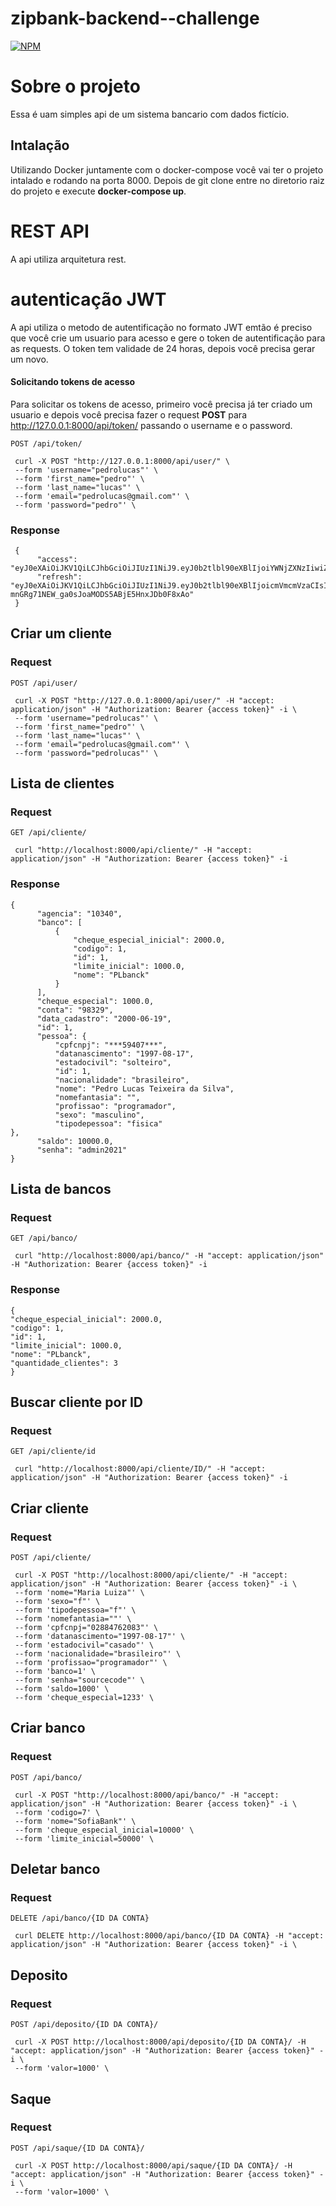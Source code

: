 # zipbank-backend--challenge
[![NPM](https://img.shields.io/npm/l/react)](https://github.com/devsuperior/sds1-wmazoni/blob/master/LICENSE) 

# Sobre o projeto

Essa é uam simples api de um sistema bancario com dados fictício.

## Intalação
Utilizando Docker juntamente com o docker-compose você vai ter o projeto intalado e rodando na porta 8000.
Depois de git clone entre no diretorio raiz do projeto e execute **docker-compose up**.

# REST API
A api utiliza arquitetura rest.

# autenticação JWT
A api utiliza o metodo de autentificação no formato JWT emtão é preciso que você crie um usuario para acesso e gere o token de autentificação para as requests. O token tem validade de 24 horas, depois você precisa gerar um novo.

#### Solicitando tokens de acesso
Para solicitar os tokens de acesso, primeiro você precisa já ter criado um usuario e depois você precisa fazer o request **POST** para http://127.0.0.1:8000/api/token/ passando o username e o password.

`POST /api/token/`

     curl -X POST "http://127.0.0.1:8000/api/user/" \
     --form 'username="pedrolucas"' \
     --form 'first_name="pedro"' \
     --form 'last_name="lucas"' \
     --form 'email="pedrolucas@gmail.com"' \
     --form 'password="pedro"' \   

### Response
     {
          "access": "eyJ0eXAiOiJKV1QiLCJhbGciOiJIUzI1NiJ9.eyJ0b2tlbl90eXBlIjoiYWNjZXNzIiwiZXhwIjoxNTQ1MjI0MjU5LCJqdGkiOiIyYmQ1NjI3MmIzYjI0YjNmOGI1MjJlNThjMzdjMTdlMSIsInVzZXJfaWQiOjF9.D92tTuVi_YcNkJtiLGHtcn6tBcxLCBxz9FKD3qzhUg8",
          "refresh": "eyJ0eXAiOiJKV1QiLCJhbGciOiJIUzI1NiJ9.eyJ0b2tlbl90eXBlIjoicmVmcmVzaCIsImV4cCI6MTU0NTMxMDM1OSwianRpIjoiMjk2ZDc1ZDA3Nzc2NDE0ZjkxYjhiOTY4MzI4NGRmOTUiLCJ1c2VyX2lkIjoxfQ.rA-mnGRg71NEW_ga0sJoaMODS5ABjE5HnxJDb0F8xAo"
     }


## Criar um cliente

### Request

`POST /api/user/`

     curl -X POST "http://127.0.0.1:8000/api/user/" -H "accept: application/json" -H "Authorization: Bearer {access token}" -i \
     --form 'username="pedrolucas"' \
     --form 'first_name="pedro"' \
     --form 'last_name="lucas"' \
     --form 'email="pedrolucas@gmail.com"' \
     --form 'password="pedrolucas"' \ 

## Lista de clientes

### Request

`GET /api/cliente/`

     curl "http://localhost:8000/api/cliente/" -H "accept: application/json" -H "Authorization: Bearer {access token}" -i

### Response
    
    {
          "agencia": "10340",
          "banco": [
              {
                  "cheque_especial_inicial": 2000.0,
                  "codigo": 1,
                  "id": 1,
                  "limite_inicial": 1000.0,
                  "nome": "PLbanck"
              }
          ],
          "cheque_especial": 1000.0,
          "conta": "98329",
          "data_cadastro": "2000-06-19",
          "id": 1,
          "pessoa": {
              "cpfcnpj": "***59407***",
              "datanascimento": "1997-08-17",
              "estadocivil": "solteiro",
              "id": 1,
              "nacionalidade": "brasileiro",
              "nome": "Pedro Lucas Teixeira da Silva",
              "nomefantasia": "",
              "profissao": "programador",
              "sexo": "masculino",
              "tipodepessoa": "fisica"
    },
          "saldo": 10000.0,
          "senha": "admin2021"
    }



## Lista de bancos

### Request

`GET /api/banco/`

     curl "http://localhost:8000/api/banco/" -H "accept: application/json" -H "Authorization: Bearer {access token}" -i

### Response
    
    {
    "cheque_especial_inicial": 2000.0,
    "codigo": 1,
    "id": 1,
    "limite_inicial": 1000.0,
    "nome": "PLbanck",
    "quantidade_clientes": 3
    }



## Buscar cliente por ID

### Request

`GET /api/cliente/id`

     curl "http://localhost:8000/api/cliente/ID/" -H "accept: application/json" -H "Authorization: Bearer {access token}" -i
     
     
## Criar cliente

### Request

`POST /api/cliente/`

     curl -X POST "http://localhost:8000/api/cliente/" -H "accept: application/json" -H "Authorization: Bearer {access token}" -i \
     --form 'nome="Maria Luiza"' \
     --form 'sexo="f"' \
     --form 'tipodepessoa="f"' \
     --form 'nomefantasia=""' \
     --form 'cpfcnpj="02884762083"' \
     --form 'datanascimento="1997-08-17"' \
     --form 'estadocivil="casado"' \
     --form 'nacionalidade="brasileiro"' \
     --form 'profissao="programador"' \
     --form 'banco=1' \
     --form 'senha="sourcecode"' \
     --form 'saldo=1000' \
     --form 'cheque_especial=1233' \


## Criar banco

### Request

`POST /api/banco/`

     curl -X POST "http://localhost:8000/api/banco/" -H "accept: application/json" -H "Authorization: Bearer {access token}" -i \
     --form 'codigo=7' \
     --form 'nome="SofiaBank"' \
     --form 'cheque_especial_inicial=10000' \
     --form 'limite_inicial=50000' \


## Deletar banco

### Request

`DELETE /api/banco/{ID DA CONTA}`

     curl DELETE http://localhost:8000/api/banco/{ID DA CONTA} -H "accept: application/json" -H "Authorization: Bearer {access token}" -i \

## Deposito

### Request

`POST /api/deposito/{ID DA CONTA}/`

     curl -X POST http://localhost:8000/api/deposito/{ID DA CONTA}/ -H "accept: application/json" -H "Authorization: Bearer {access token}" -i \
     --form 'valor=1000' \


## Saque

### Request

`POST /api/saque/{ID DA CONTA}/`

     curl -X POST http://localhost:8000/api/saque/{ID DA CONTA}/ -H "accept: application/json" -H "Authorization: Bearer {access token}" -i \
     --form 'valor=1000' \


     
